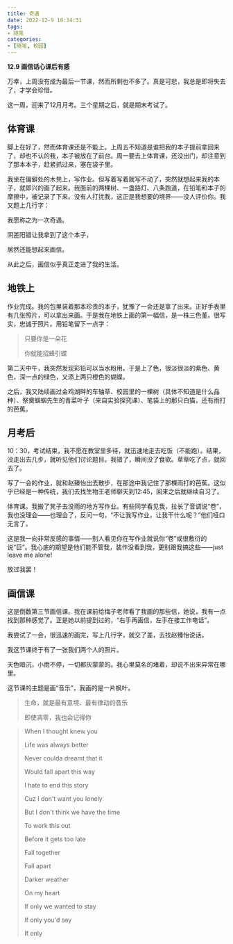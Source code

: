 ```yaml
---
title: 奇遇
date: 2022-12-9 18:34:31
tags:
- 随笔
categories:
- [随笔, 校园]
---
```


**12.9 画信话心课后有感**

万幸，上周没有成为最后一节课，然而所剩也不多了。真是可悲，我总是即将失去了，才学会珍惜。

这一周，迎来了12月月考。三个星期之后，就是期末考试了。

<!--more-->

## 体育课

脚上在好了，然而体育课还是不能上。上周五不知道是谁把我的本子提前拿回来了，却也不认的我，本子被放在了前台。周一要去上体育课，还没出门，却注意到了那本本子，赶紧抓过来，塞在袋子里。

我坐在偏僻处的木凳上，写作业。但写着写着就写不动了，突然就想起来我的本子，就即兴的画了起来。我面前的两棵树、一盏路灯、八条跑道，在铅笔和本子的摩擦中，被记录了下来。没有人打扰我，这正是我想要的境界——没人评价你。我又题上几行字：

我愿称之为一次奇遇。

阴差阳错让我拿到了这个本子，

居然还能想起来画信。

从此之后，画信似乎真正走进了我的生活。

## 地铁上

作业完成。我的包里装着那本珍贵的本子，犹豫了一会还是拿了出来。正好手表里有几张照片，可以拿出来画。于是我在地铁上画的第一幅信，是一株三色堇。很写实，忠诚于照片。用铅笔留下一点字：

> 只要你是一朵花
> 
> 你就能招蜂引蝶

第二天中午，我突然发现彩铅可以当水粉用。于是上了色，很淡很淡的紫色、黄色，深一点的绿色，又添上两只橙色的蝴蝶。

之后，我又陆续画过金鸡湖畔的车轴草、校园里的一棵树（具体不知道是什么品种）、祭奠蝈蝈先生的青菜叶子（来自实验探究课）、笔袋上的那只白猫，还有雨打的芭蕉。

## 月考后

10：30，考试结束，我不愿在教室里多待，就迅速地走去吃饭（不能跑）。结果，没走出去几步，就听见他们讨论题目。我错了，瞬间没了食欲。草草吃了点，就回去了。

写了一会的作业，就和赵臻怡出去散步，在那途中我记住了那棵雨打的芭蕉。这似乎已经是一种传统，我们去找生物王老师聊天到12:45，回来之后就继续自习了。

体育课。我搬了凳子去没雨的地方写作业。有些同学看见我，拉长了音调说“卷”，我也没理会——也理会了，反问一句，“不让我写作业，让我干什么呢？”他们哑口无言了。

这是我一向非常反感的事情——别人看见你在写作业就说你“卷”或很敷衍的说“巨”。我心底的期望是他们能不管我，装作没看到我，更别跟我搞这些——just leave me alone!

放过我罢！

## 画信课

这是倒数第三节画信课。我在课前给梅子老师看了我画的那些信，她说，我有一点找到那种感觉了。正是她以前提到过的，“右手再画信，左手在接工作电话”。

我尝试了一会，很迅速的画完，写上几行字，就交了差，去找赵臻怡说话。

我这节课终于有了一张我们两个人的照片。

天色暗沉，小雨不停，一切都灰蒙蒙的。我心里莫名的堵着，却说不出来异常在哪里。

这节课的主题是画“音乐”，我画的是一片枫叶。

> 生命，就是最有意境、最有律动的音乐
> 
> 即使凋零，我也会记得你

> When I thought knew you
> 
> Life was always better
> 
> Never coulda dreamt that it
> 
> Would fall apart this way
> 
> I hate to end this story
> 
> Cuz I don't want you lonely
> 
> But I don't think we have the time
> 
> To work this out
> 
> Before it gets too late
> 
> Fall together
> 
> Fall apart
> 
> Darker weather
> 
> On my heart
> 
> If only we wanted to stay
> 
> If only you'd say
> 
> If only
